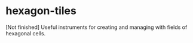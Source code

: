 # hexagon-tiles
[Not finished] Useful instruments for creating and managing with fields of hexagonal cells. 
